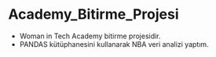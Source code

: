# Academy_Bitirme_Projesi
* Woman in Tech Academy bitirme projesidir.
* PANDAS kütüphanesini kullanarak NBA veri analizi yaptım.
